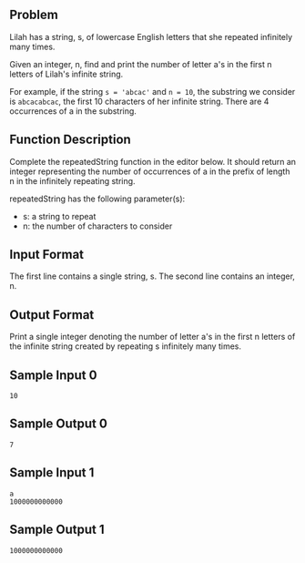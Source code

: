 ## Problem

Lilah has a string, s, of lowercase English letters that she repeated infinitely many times.

Given an integer, n, find and print the number of letter a's in the first n letters of Lilah's infinite string.

For example, if the string `s = 'abcac'` and `n = 10`, the substring we consider is `abcacabcac`, the first 10 characters of her infinite string. There are 4 occurrences of a in the substring.

## Function Description

Complete the repeatedString function in the editor below. It should return an integer representing the number of occurrences of a in the prefix of length n in the infinitely repeating string.

repeatedString has the following parameter(s):

- s: a string to repeat
- n: the number of characters to consider

## Input Format

The first line contains a single string, s.
The second line contains an integer, n.

## Output Format

Print a single integer denoting the number of letter a's in the first n letters of the infinite string created by repeating s infinitely many times.

## Sample Input 0

```aba
10
```

## Sample Output 0
```
7
```

## Sample Input 1
```
a
1000000000000
```
## Sample Output 1
```
1000000000000
```